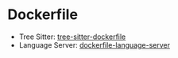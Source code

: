 # Dockerfile

- Tree Sitter: [tree-sitter-dockerfile](https://github.com/camdencheek/tree-sitter-dockerfile/tree/main)
- Language Server: [dockerfile-language-server](https://github.com/rcjsuen/dockerfile-language-server/tree/master)
